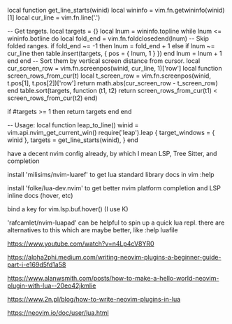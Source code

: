 local function get_line_starts(winid)
  local wininfo =  vim.fn.getwininfo(winid)[1]
  local cur_line = vim.fn.line('.')

  -- Get targets.
  local targets = {}
  local lnum = wininfo.topline
  while lnum <= wininfo.botline do
    local fold_end = vim.fn.foldclosedend(lnum)
    -- Skip folded ranges.
    if fold_end ~= -1 then
      lnum = fold_end + 1
    else
      if lnum ~= cur_line then table.insert(targets, { pos = { lnum, 1 } }) end
      lnum = lnum + 1
    end
  end
  -- Sort them by vertical screen distance from cursor.
  local cur_screen_row = vim.fn.screenpos(winid, cur_line, 1)['row']
  local function screen_rows_from_cur(t)
    local t_screen_row = vim.fn.screenpos(winid, t.pos[1], t.pos[2])['row']
    return math.abs(cur_screen_row - t_screen_row)
  end
  table.sort(targets, function (t1, t2)
    return screen_rows_from_cur(t1) < screen_rows_from_cur(t2)
  end)

  if #targets >= 1 then
    return targets
  end
end

-- Usage:
local function leap_to_line()
  winid = vim.api.nvim_get_current_win()
  require('leap').leap {
    target_windows = { winid },
    targets = get_line_starts(winid),
  }
end



have a decent nvim config already, by which I mean LSP, Tree Sitter, and completion

install 'milisims/nvim-luaref' to get lua standard library docs in vim :help

install 'folke/lua-dev.nvim' to get better nvim platform completion and LSP inline docs (hover, etc)

bind a key for vim.lsp.buf.hover() (I use K)

'rafcamlet/nvim-luapad' can be helpful to spin up a quick lua repl. there are alternatives to this which are maybe better, like :help luafile


https://www.youtube.com/watch?v=n4Lp4cV8YR0


https://alpha2phi.medium.com/writing-neovim-plugins-a-beginner-guide-part-i-e169d5fd1a58


https://www.alanwsmith.com/posts/how-to-make-a-hello-world-neovim-plugin-with-lua--20eo42jkmlie


https://www.2n.pl/blog/how-to-write-neovim-plugins-in-lua


https://neovim.io/doc/user/lua.html